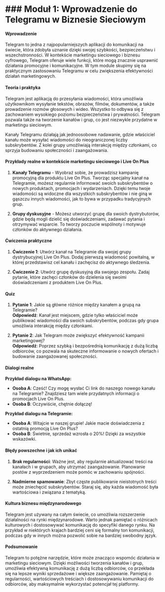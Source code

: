 # ### Moduł 1: Wprowadzenie do Telegramu w Biznesie Sieciowym

#### Wprowadzenie

Telegram to jedna z najpopularniejszych aplikacji do komunikacji na świecie, która zdobyła uznanie dzięki swojej szybkości, bezpieczeństwu i wszechstronności. W kontekście marketingu sieciowego i biznesu cyfrowego, Telegram oferuje wiele funkcji, które mogą znacznie usprawnić działania promocyjne i komunikacyjne. W tym module skupimy się na praktycznym zastosowaniu Telegramu w celu zwiększenia efektywności działań marketingowych.

#### Teoria i praktyka

Telegram jest aplikacją do przesyłania wiadomości, która umożliwia użytkownikom wysyłanie tekstów, obrazów, filmów, dokumentów, a także prowadzenie rozmów głosowych i wideo. Wszystko to odbywa się z zachowaniem wysokiego poziomu bezpieczeństwa i prywatności. Telegram pozwala także na tworzenie kanałów i grup, co jest niezwykle przydatne w marketingu sieciowym.

Kanały Telegramu działają jak jednoosobowe nadawanie, gdzie właściciel kanału może wysyłać wiadomości do nieograniczonej liczby subskrybentów. Z kolei grupy umożliwiają interakcję między członkami, co sprzyja budowaniu społeczności i zaangażowania.

#### Przykłady realne w kontekście marketingu sieciowego i Live On Plus

1. **Kanały Telegramu** - Wyobraź sobie, że prowadzisz kampanię promocyjną dla produktu Live On Plus. Tworząc specjalny kanał na Telegramie, możesz regularnie informować swoich subskrybentów o nowych produktach, promocjach i wydarzeniach. Dzięki temu twoje wiadomości są widoczne dla wszystkich subskrybentów i nie giną w gąszczu innych wiadomości, jak to bywa w przypadku tradycyjnych grup.

2. **Grupy dyskusyjne** - Możesz utworzyć grupę dla swoich dystrybutorów, gdzie będą mogli dzielić się doświadczeniami, zadawać pytania i otrzymywać wsparcie. To tworzy poczucie wspólnoty i motywuje członków do aktywnego działania.

#### Ćwiczenia praktyczne

1. **Ćwiczenie 1**: Utwórz kanał na Telegramie dla swojej grupy dystrybucyjnej Live On Plus. Dodaj pierwszą wiadomość powitalną, w której przedstawisz cel kanału i zachęcisz do aktywnego śledzenia.

2. **Ćwiczenie 2**: Utwórz grupę dyskusyjną dla swojego zespołu. Zadaj pytanie, które zachęci członków do dzielenia się swoimi doświadczeniami z produktem Live On Plus.

#### Quiz

1. **Pytanie 1**: Jakie są główne różnice między kanałem a grupą na Telegramie?  
   **Odpowiedź**: Kanał jest miejscem, gdzie tylko właściciel może publikować wiadomości dla swoich subskrybentów, podczas gdy grupa umożliwia interakcję między członkami.

2. **Pytanie 2**: Jak Telegram może zwiększyć efektywność kampanii marketingowej?  
   **Odpowiedź**: Poprzez szybką i bezpośrednią komunikację z dużą liczbą odbiorców, co pozwala na skuteczne informowanie o nowych ofertach i budowanie zaangażowanej społeczności.

#### Dialogi realne

**Przykład dialogu na WhatsApp:**
- **Osoba A**: Cześć! Czy mogę wysłać Ci link do naszego nowego kanału na Telegramie? Znajdziesz tam wiele przydatnych informacji o promocjach Live On Plus.
- **Osoba B**: Oczywiście, chętnie dołączę!

**Przykład dialogu na Telegramie:**
- **Osoba A**: Witajcie w naszej grupie! Jakie macie doświadczenia z ostatnią promocją Live On Plus?
- **Osoba B**: Świetnie, sprzedaż wzrosła o 20%! Dzięki za wszystkie wskazówki.

#### Błędy powszechne i jak ich unikać

1. **Brak regularności**: Ważne jest, aby regularnie aktualizować treści na kanałach i w grupach, aby utrzymać zaangażowanie. Planowanie postów z wyprzedzeniem może pomóc w zachowaniu spójności.

2. **Nadmierne spamowanie**: Zbyt częste publikowanie nieistotnych treści może zniechęcić subskrybentów. Staraj się, aby każda wiadomość była wartościowa i związana z tematyką.

#### Kultura biznesu międzynarodowego

Telegram jest używany na całym świecie, co umożliwia rozszerzenie działalności na rynki międzynarodowe. Warto jednak pamiętać o różnicach kulturowych i dostosowywać komunikację do specyfiki danego rynku. Na przykład w niektórych krajach bardziej ceni się formalny ton komunikacji, podczas gdy w innych można pozwolić sobie na bardziej swobodny język.

#### Podsumowanie

Telegram to potężne narzędzie, które może znacząco wspomóc działania w marketingu sieciowym. Dzięki możliwości tworzenia kanałów i grup, umożliwia efektywną komunikację z dużą liczbą odbiorców, co przekłada się na lepsze wyniki sprzedażowe i większe zaangażowanie. Pamiętaj o regularności, wartościowych treściach i dostosowywaniu komunikacji do odbiorców, aby maksymalnie wykorzystać potencjał tej platformy.
